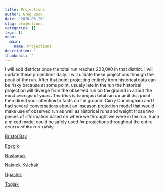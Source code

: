 ```yaml
---
title: Projections
author: Greg Buck
date: '2020-06-26'
slug: projections
categories: []
tags: []
menu:
  main:
    name: Projections  
description: ''
thumbnail: ''
---
```



I will add districts once the total run reaches 200,000 in that district. I will update these projections daily.
I will update these projections through the peak of the run. After that point projecting entirely from historical 
data can be risky because at some point, usually late in the run the historical projection will diverge from the 
observed run on the ground in all but the most average of years. The trick is to project total run up until that 
point then direct your attention to facts on the ground.  Curry Cunningham and I had several conversations about 
an inseason projection model that would make use of observed run as well as historical runs and weight those two 
pieces of information based on where we throught we were in the run. Such a mixed model could be safely used for 
projections throughout the entire course of the run safely.  

[Bristol Bay](https://rpubs.com/gbbuck/626414)

[Egegik](https://rpubs.com/gbbuck/632861)

[Nushagak](https://rpubs.com/gbbuck/633102)

[Naknek-Kvichak](https://rpubs.com/gbbuck/633429)

[Ugashik](https://rpubs.com/gbbuck/636107)

[Togiak](https://rpubs.com/gbbuck/639229)

